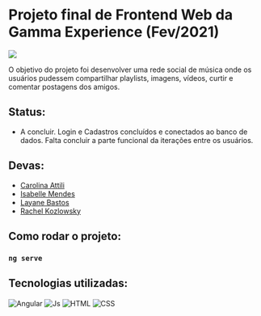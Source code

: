 # Projeto final de Frontend Web da Gamma Experience (Fev/2021)
 <img src="http://ForTheBadge.com/images/badges/built-with-love.svg">

O objetivo do projeto foi desenvolver uma rede social de música onde os usuários pudessem compartilhar playlists, imagens, vídeos, curtir e comentar postagens dos amigos.

## Status:
- A concluir. Login e Cadastros concluídos e conectados ao banco de dados. Falta concluir a parte funcional da iterações entre os usuários.

## Devas:
  - [Carolina Attili](https://github.com/carolsuelen)
  - [Isabelle Mendes](https://github.com/imendesm)
  - [Layane Bastos](https://github.com/LayaneB)
  - [Rachel Kozlowsky](https://github.com/rachelkozlowsky)
  

## Como rodar o projeto:
### `ng serve`

## Tecnologias utilizadas:

<div style="display:inline-block">
  <img align="center" alt="Angular" src="https://img.shields.io/badge/AngularJS-E23237?style=for-the-badge&logo=angularjs&logoColor=white">
  <img align="center" alt="Js"  src="https://img.shields.io/badge/TypeScript-007ACC?style=for-the-badge&logo=typescript&logoColor=white">
  <img align="center" alt="HTML"  src="https://img.shields.io/badge/HTML5-E34F26?style=for-the-badge&logo=html5&logoColor=white">
  <img align="center" alt="CSS" src="https://img.shields.io/badge/CSS3-1572B6?style=for-the-badge&logo=css3&logoColor=white">
</div>

  

